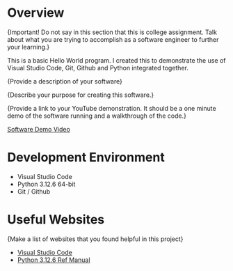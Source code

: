 # Overview

{Important!  Do not say in this section that this is college assignment.  Talk about what you are trying to accomplish as a software engineer to further your learning.}

This is a basic Hello World program. I created this to demonstrate the use of Visual Studio Code, Git, Github and Python integrated together.

{Provide a description of your software}

{Describe your purpose for creating this software.}

{Provide a link to your YouTube demonstration.  It should be a one minute demo of the software running and a walkthrough of the code.}

[Software Demo Video](http://youtube.link.goes.here)

# Development Environment

* Visual Studio Code   
* Python 3.12.6 64-bit
* Git / Github

# Useful Websites

{Make a list of websites that you found helpful in this project}
* [Visual Studio Code](http://url.link.goes.here)
* [Python 3.12.6 Ref Manual](http://url.link.goes.here)